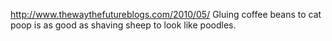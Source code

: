 http://www.thewaythefutureblogs.com/2010/05/ Gluing coffee beans to cat poop is as good as shaving sheep to look like poodles.